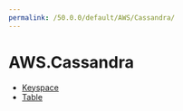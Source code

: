 ```yaml
---
permalink: /50.0.0/default/AWS/Cassandra/
---
```


# AWS.Cassandra



* [Keyspace](Keyspace.md)
* [Table](Table.md)